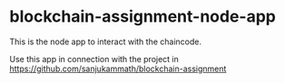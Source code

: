 # blockchain-assignment-node-app
This is the node app to interact with the chaincode.

Use this app in connection with the project in https://github.com/sanjukammath/blockchain-assignment
